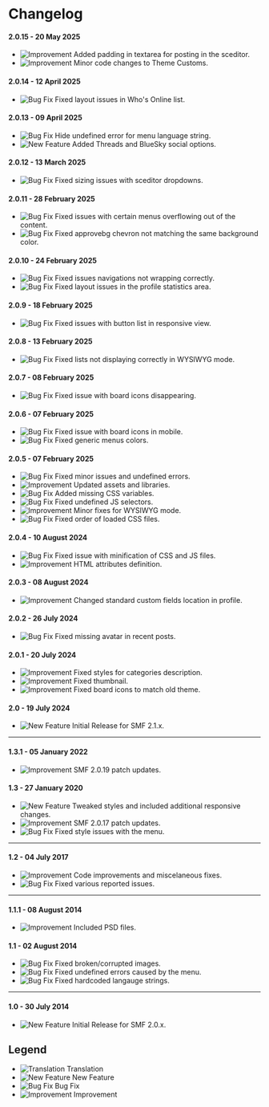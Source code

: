 # Changelog

#### 2.0.15 - 20 May 2025
- ![Improvement](https://smftricks.com/assets/changelog/tag--pencil.png) Added padding in textarea for posting in the sceditor.
- ![Improvement](https://smftricks.com/assets/changelog/tag--pencil.png) Minor code changes to Theme Customs.

#### 2.0.14 - 12 April 2025
- ![Bug Fix](https://smftricks.com/assets/changelog/bug--minus.png) Fixed layout issues in Who's Online list.

#### 2.0.13 - 09 April 2025
- ![Bug Fix](https://smftricks.com/assets/changelog/bug--minus.png) Hide undefined error for menu language string.
- ![New Feature](https://smftricks.com/assets/changelog/tag--plus.png) Added Threads and BlueSky social options.

#### 2.0.12 - 13 March 2025
- ![Bug Fix](https://smftricks.com/assets/changelog/bug--minus.png) Fixed sizing issues with sceditor dropdowns.

#### 2.0.11 - 28 February 2025
- ![Bug Fix](https://smftricks.com/assets/changelog/bug--minus.png) Fixed issues with certain menus overflowing out of the content.
- ![Bug Fix](https://smftricks.com/assets/changelog/bug--minus.png) Fixed approvebg chevron not matching the same background color.

#### 2.0.10 - 24 February 2025
- ![Bug Fix](https://smftricks.com/assets/changelog/bug--minus.png) Fixed issues navigations not wrapping correctly.
- ![Bug Fix](https://smftricks.com/assets/changelog/bug--minus.png) Fixed layout issues in the profile statistics area.

#### 2.0.9 - 18 February 2025
- ![Bug Fix](https://smftricks.com/assets/changelog/bug--minus.png) Fixed issues with button list in responsive view.

#### 2.0.8 - 13 February 2025
- ![Bug Fix](https://smftricks.com/assets/changelog/bug--minus.png) Fixed lists not displaying correctly in WYSIWYG mode.

#### 2.0.7 - 08 February 2025
- ![Bug Fix](https://smftricks.com/assets/changelog/bug--minus.png) Fixed issue with board icons disappearing.

#### 2.0.6 - 07 February 2025
- ![Bug Fix](https://smftricks.com/assets/changelog/bug--minus.png) Fixed issue with board icons in mobile.
- ![Bug Fix](https://smftricks.com/assets/changelog/bug--minus.png) Fixed generic menus colors.

#### 2.0.5 - 07 February 2025
- ![Bug Fix](https://smftricks.com/assets/changelog/bug--minus.png) Fixed minor issues and undefined errors.
- ![Improvement](https://smftricks.com/assets/changelog/tag--pencil.png) Updated assets and libraries.
- ![Bug Fix](https://smftricks.com/assets/changelog/bug--minus.png) Added missing CSS variables.
- ![Bug Fix](https://smftricks.com/assets/changelog/bug--minus.png) Fixed undefined JS selectors.
- ![Improvement](https://smftricks.com/assets/changelog/tag--pencil.png) Minor fixes for WYSIWYG mode.
- ![Bug Fix](https://smftricks.com/assets/changelog/bug--minus.png) Fixed order of loaded CSS files.

#### 2.0.4 - 10 August 2024
- ![Bug Fix](https://smftricks.com/assets/changelog/bug--minus.png) Fixed issue with minification of CSS and JS files.
- ![Improvement](https://smftricks.com/assets/changelog/tag--pencil.png) HTML attributes definition.

#### 2.0.3 - 08 August 2024
- ![Improvement](https://smftricks.com/assets/changelog/tag--pencil.png) Changed standard custom fields location in profile.

#### 2.0.2 - 26 July 2024
- ![Bug Fix](https://smftricks.com/assets/changelog/bug--minus.png) Fixed missing avatar in recent posts.

#### 2.0.1 - 20 July 2024
- ![Improvement](https://smftricks.com/assets/changelog/tag--pencil.png) Fixed styles for categories description.
- ![Improvement](https://smftricks.com/assets/changelog/tag--pencil.png) Fixed thumbnail.
- ![Improvement](https://smftricks.com/assets/changelog/tag--pencil.png) Fixed board icons to match old theme.

#### 2.0 - 19 July 2024
- ![New Feature](https://smftricks.com/assets/changelog/tag--plus.png) Initial Release for SMF 2.1.x.
---
#### 1.3.1 - 05 January 2022
- ![Improvement](https://smftricks.com/assets/changelog/tag--pencil.png) SMF 2.0.19 patch updates.

####  1.3 - 27 January 2020
- ![New Feature](https://smftricks.com/assets/changelog/tag--plus.png) Tweaked styles and included additional responsive changes.
- ![Improvement](https://smftricks.com/assets/changelog/tag--pencil.png) SMF 2.0.17 patch updates.
- ![Bug Fix](https://smftricks.com/assets/changelog/bug--minus.png) Fixed style issues with the menu.
---
#### 1.2 - 04 July 2017
- ![Improvement](https://smftricks.com/assets/changelog/tag--pencil.png) Code improvements and miscelaneous fixes.
- ![Bug Fix](https://smftricks.com/assets/changelog/bug--minus.png) Fixed various reported issues.
---
#### 1.1.1 - 08 August 2014
- ![Improvement](https://smftricks.com/assets/changelog/tag--pencil.png) Included PSD files.

#### 1.1 - 02 August 2014
- ![Bug Fix](https://smftricks.com/assets/changelog/bug--minus.png) Fixed broken/corrupted images.
- ![Bug Fix](https://smftricks.com/assets/changelog/bug--minus.png) Fixed undefined errors caused by the menu.
- ![Bug Fix](https://smftricks.com/assets/changelog/bug--minus.png) Fixed hardcoded langauge strings.
---
#### 1.0 - 30 July 2014
- ![New Feature](https://smftricks.com/assets/changelog/tag--plus.png) Initial Release for SMF 2.0.x.

## Legend
- ![Translation](https://smftricks.com/assets/changelog/language.png) Translation
- ![New Feature](https://smftricks.com/assets/changelog/tag--plus.png) New Feature
- ![Bug Fix](https://smftricks.com/assets/changelog/bug--minus.png) Bug Fix
- ![Improvement](https://smftricks.com/assets/changelog/tag--pencil.png) Improvement